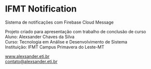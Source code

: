 # IFMT Notification
Sistema de notificações com Firebase Cloud Message

Projeto criado para apresentação com trabalho de conclusão de curso<br>
Aluno: Alexsander Chaves da Silva<br>
Curso: Tecnologia em Análise e Desenvolvimento de Sistema<br>
Instituição: IFMT Campus Primavera do Leste-MT

www.alexsander.eti.br<br>
contato@alexsander.eti.br
